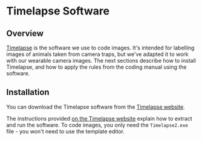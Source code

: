 # Timelapse Software

## Overview

[Timelapse](https://saul.cpsc.ucalgary.ca/timelapse/pmwiki.php?n=Main.HomePage) is the software we use to code images.
It's intended for labelling images of animals taken from camera traps, but we've adapted it to work with our wearable camera images.
The next sections describe how to install Timelapse, and how to apply the rules from the coding manual using the software.

## Installation

You can download the Timelapse software from the [Timelapse website](https://saul.cpsc.ucalgary.ca/timelapse/uploads/Installs/Timelapse2/Timelapse2-Executables.zip).

The instructions provided [on the Timelapse website](https://saul.cpsc.ucalgary.ca/timelapse/pmwiki.php?n=Main.Download2) explain how to extract and run the software.
To code images, you only need the `Timelapse2.exe` file - you won't need to use the template editor.
